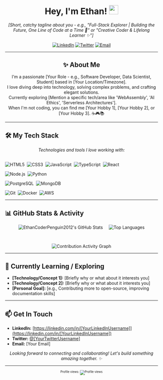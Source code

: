 <!--
Hey there! 👋 Thanks for checking out the source for my README.
This profile aims for a clean, modern, glassmorphism-inspired look.
Feel free to get inspired!

** Glassmorphism Tips for Best Look **
1. Consider adding a slightly blurred, abstract background image as your GitHub profile banner if possible.
2. Keep the text concise and readable.
3. Customize the theme colors in the GitHub Stats links below to match your preference!
-->

<div align="center">

  <!-- Optional: Add a cool banner image here. Maybe something abstract/gradient? -->
  <!-- <img src="[URL_TO_YOUR_BANNER_IMAGE]" alt="Banner" width="100%"/> -->

  <h1>Hey, I'm Ethan! <img src="https://media.giphy.com/media/hvRJCLFzcasrR4ia7z/giphy.gif" width="30px"/></h1>
  <p>
    <i>[Short, catchy tagline about you - e.g., "Full-Stack Explorer | Building the Future, One Line of Code at a Time 🚀" or "Creative Coder & Lifelong Learner ✨"]</i>
  </p>

  <!-- Social Icons -->
  <p>
    <a href="https://linkedin.com/in/[YourLinkedInUsername]" target="_blank"><img alt="LinkedIn" src="https://img.shields.io/badge/LinkedIn-%230077B5.svg?style=for-the-badge&logo=linkedin&logoColor=white"></a>
    <a href="https://twitter.com/[YourTwitterUsername]" target="_blank"><img alt="Twitter" src="https://img.shields.io/badge/Twitter-%231DA1F2.svg?style=for-the-badge&logo=Twitter&logoColor=white"></a>
    <a href="mailto:[Your Email]" target="_blank"><img alt="Email" src="https://img.shields.io/badge/Email-D14836?style=for-the-badge&logo=gmail&logoColor=white"></a>
    <!-- Add other social links like portfolio, blog, etc. -->
    <!-- <a href="[Your Portfolio Link]" target="_blank"><img alt="Portfolio" src="https://img.shields.io/badge/Portfolio-%23000000.svg?style=for-the-badge&logo=firefox&logoColor=#FF7139"></a> -->
  </p>

</div>

---

<div align="center">

  ## ✨ About Me

  <p>
    I'm a passionate [Your Role - e.g., Software Developer, Data Scientist, Student] based in [Your Location/Timezone]. <br/>
    I love diving deep into technology, solving complex problems, and crafting elegant solutions. <br/>
    Currently exploring [Mention a specific tech/area like 'WebAssembly', 'AI Ethics', 'Serverless Architectures'].<br/>
    When I'm not coding, you can find me [Your Hobby 1], [Your Hobby 2], or [Your Hobby 3]. ☕️🎮📚
  </p>

</div>

---

## 🛠️ My Tech Stack

<p align="center">
  <i>Technologies and tools I love working with:</i>
  <br/><br/>

  <!-- Add/Remove skills below! -->
  <!-- Reference for icons: https://devicon.dev/ or https://simpleicons.org/ -->

  <!-- Frontend -->
  <img src="https://img.shields.io/badge/html5-%23E34F26.svg?style=for-the-badge&logo=html5&logoColor=white" alt="HTML5"/> 
  <img src="https://img.shields.io/badge/css3-%231572B6.svg?style=for-the-badge&logo=css3&logoColor=white" alt="CSS3"/> 
  <img src="https://img.shields.io/badge/javascript-%23323330.svg?style=for-the-badge&logo=javascript&logoColor=%23F7DF1E" alt="JavaScript"/> 
  <img src="https://img.shields.io/badge/typescript-%23007ACC.svg?style=for-the-badge&logo=typescript&logoColor=white" alt="TypeScript"/> 
  <img src="https://img.shields.io/badge/react-%2320232a.svg?style=for-the-badge&logo=react&logoColor=%2361DAFB" alt="React"/> 
  <!-- <img src="https://img.shields.io/badge/angular-%23DD0031.svg?style=for-the-badge&logo=angular&logoColor=white" alt="Angular"/>  -->
  <!-- <img src="https://img.shields.io/badge/vue.js-%2335495e.svg?style=for-the-badge&logo=vuedotjs&logoColor=%234FC08D" alt="Vue.js"/>  -->

  <!-- Backend -->
  <img src="https://img.shields.io/badge/node.js-6DA55F?style=for-the-badge&logo=node.js&logoColor=white" alt="Node.js"/> 
  <img src="https://img.shields.io/badge/python-3670A0?style=for-the-badge&logo=python&logoColor=ffdd54" alt="Python"/> 
  <!-- <img src="https://img.shields.io/badge/java-%23ED8B00.svg?style=for-the-badge&logo=java&logoColor=white" alt="Java"/>  -->
  <!-- <img src="https://img.shields.io/badge/Go-00ADD8?style=for-the-badge&logo=go&logoColor=white" alt="Go"/>  -->

  <!-- Database -->
  <img src="https://img.shields.io/badge/postgres-%23316192.svg?style=for-the-badge&logo=postgresql&logoColor=white" alt="PostgreSQL"/> 
  <img src="https://img.shields.io/badge/MongoDB-%234ea94b.svg?style=for-the-badge&logo=mongodb&logoColor=white" alt="MongoDB"/> 

  <!-- Tools & Others -->
  <img src="https://img.shields.io/badge/git-%23F05033.svg?style=for-the-badge&logo=git&logoColor=white" alt="Git"/> 
  <img src="https://img.shields.io/badge/docker-%230db7ed.svg?style=for-the-badge&logo=docker&logoColor=white" alt="Docker"/> 
  <img src="https://img.shields.io/badge/AWS-%23FF9900.svg?style=for-the-badge&logo=amazon-aws&logoColor=white" alt="AWS"/> 
  <!-- <img src="https://img.shields.io/badge/Figma-%23F24E1E.svg?style=for-the-badge&logo=figma&logoColor=white" alt="Figma"/>  -->
</p>

---

## 📊 GitHub Stats & Activity

<div align="center">

<!--
Glassmorphism Theme Suggestion:
bg_color=00000000 (transparent)
border_color=ffffff4d (white with transparency) or another subtle light color
title_color=EF4444 (a vibrant color like Tailwind Red 500)
icon_color=3B82F6 (a vibrant color like Tailwind Blue 500)
text_color=D1D5DB (a light grey like Tailwind Gray 300)
-->

<p align="center">
  <img src="https://github-readme-stats.vercel.app/api?username=EthanCoderPenguin2012&show_icons=true&theme=transparent&border_color=ffffff4d&title_color=EF4444&icon_color=3B82F6&text_color=D1D5DB&hide_border=true&count_private=true&include_all_commits=true" alt="EthanCoderPenguin2012's GitHub Stats" />
     
  <img src="https://github-readme-stats.vercel.app/api/top-langs/?username=EthanCoderPenguin2012&layout=compact&theme=transparent&border_color=ffffff4d&title_color=EF4444&text_color=D1D5DB&hide_border=true" alt="Top Languages" />
</p>

<br/>

<!-- Contribution Graph -->
<!-- Option 1: Standard GitHub Graph (Shows automatically if in YourUsername/YourUsername repo) -->
<!-- Just leave this section blank if you are using the standard graph -->

<!-- Option 2: Using github-readme-activity-graph (more customizable) -->
<!-- Choose a theme (e.g., react, github-compact) and colors -->
<p align="center">
  <img src="https://github-readme-activity-graph.vercel.app/graph?username=EthanCoderPenguin2012&theme=react-dark&bg_color=00000000&color=D1D5DB&line=3B82F6&point=EF4444&area=true&hide_border=true&hide_title=false" alt="Contribution Activity Graph" />
</p>

<!-- Option 3: GitHub Contributions Snake -->
<!-- <p align="center">
  <img src="https://raw.githubusercontent.com/[YourUsername]/[YourUsername]/output/github-contribution-grid-snake.svg" alt="GitHub Contributions Snake" />
</p> -->

</div>

---

## 🌱 Currently Learning / Exploring

*   **[Technology/Concept 1]:** [Briefly why or what about it interests you]
*   **[Technology/Concept 2]:** [Briefly why or what about it interests you]
*   **[Personal Goal]:** [e.g., Contributing more to open-source, improving documentation skills]

---

## 📫 Get In Touch

*   **LinkedIn:** [https://linkedin.com/in/[YourLinkedInUsername]](https://linkedin.com/in/[YourLinkedInUsername])
*   **Twitter:** [@[YourTwitterUsername]](https://twitter.com/[YourTwitterUsername])
*   **Email:** [Your Email]

<p align="center">
  <i>Looking forward to connecting and collaborating! Let's build something amazing together. ✨</i>
</p>

---

<!-- Optional: Add a GitHub Profile Trophy section -->
<!-- <p align="center"> <a href="https://github.com/ryo-ma/github-profile-trophy"><img src="https://github-profile-trophy.vercel.app/?username=[YourUsername]&theme=radical&margin-w=15&margin-h=15&no-frame=true" alt="[YourUsername]'s Trophies" /></a> </p> -->

<!-- Optional: Fun Fact -->
<!-- <p align="center">⚡ Fun fact: [Insert a fun fact about you or something interesting]</p> -->

<div align="center">
  <sub><sup>Profile views: <img src="https://komarev.com/ghpvc/?username=EthanCoderPenguin2012&color=blueviolet&style=flat-square" alt="Profile views" /></sup></sub>
</div>

